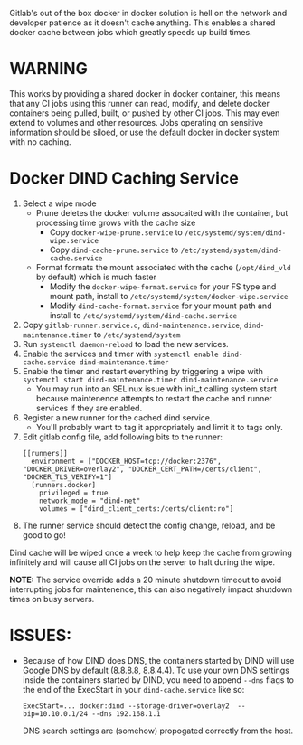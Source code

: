 Gitlab's out of the box docker in docker solution is hell on the network and developer patience as it doesn't cache anything.
This enables a shared docker cache between jobs which greatly speeds up build times.


# WARNING
This works by providing a shared docker in docker container, this means that any CI jobs using this runner can read, modify, and delete docker containers being pulled, built, or pushed by other CI jobs.
This may even extend to volumes and other resources.
Jobs operating on sensitive information should be siloed, or use the default docker in docker system with no caching.


# Docker DIND Caching Service

1. Select a wipe mode
	- Prune deletes the docker volume assocaited with the container, but processing time grows with the cache size
        - Copy `docker-wipe-prune.service` to `/etc/systemd/system/dind-wipe.service`
        - Copy `dind-cache-prune.service` to `/etc/systemd/system/dind-cache.service`
    - Format formats the mount associated with the cache (`/opt/dind_vld` by default) which is much faster
    	- Modify the `docker-wipe-format.service` for your FS type and mount path, install to `/etc/systemd/system/docker-wipe.service`
    	- Modify `dind-cache-format.service` for your mount path and install to `/etc/systemd/system/dind-cache.service`
1. Copy `gitlab-runner.service.d`, `dind-maintenance.service`, `dind-maintenance.timer` to `/etc/systemd/system` 
1. Run `systemctl daemon-reload` to load the new services.
1. Enable the services and timer with `systemctl enable dind-cache.service dind-maintenance.timer`
1. Enable the timer and restart everything by triggering a wipe with `systemctl start dind-maintenance.timer dind-maintenance.service`
	- You may run into an SELinux issue with init_t calling system start because maintenence attempts to restart the cache and runner services if they are enabled.
1. Register a new runner for the cached dind service.
	- You'll probably want to tag it appropriately and limit it to tags only.
1. Edit gitlab config file, add following bits to the runner:
    ```
    [[runners]]
      environment = ["DOCKER_HOST=tcp://docker:2376", "DOCKER_DRIVER=overlay2", "DOCKER_CERT_PATH=/certs/client", "DOCKER_TLS_VERIFY=1"]
      [runners.docker]
        privileged = true
        network_mode = "dind-net"
        volumes = ["dind_client_certs:/certs/client:ro"]
    ```
1. The runner service should detect the config change, reload, and be good to go!


Dind cache will be wiped once a week to help keep the cache from growing infinitely and will cause all CI jobs on the server to halt during the wipe.

**NOTE:** The service override adds a 20 minute shutdown timeout to avoid interrupting jobs for maintenence, this can also negatively impact shutdown times on busy servers.


# ISSUES:

- Because of how DIND does DNS, the containers started by DIND will use Google DNS by default (8.8.8.8, 8.8.4.4). To use your own DNS settings inside the containers started by DIND, you need to append `--dns` flags to the end of the ExecStart in your `dind-cache.service` like so:

  `ExecStart=... docker:dind --storage-driver=overlay2  --bip=10.10.0.1/24 --dns 192.168.1.1`
  
  DNS search settings are (somehow) propogated correctly from the host.